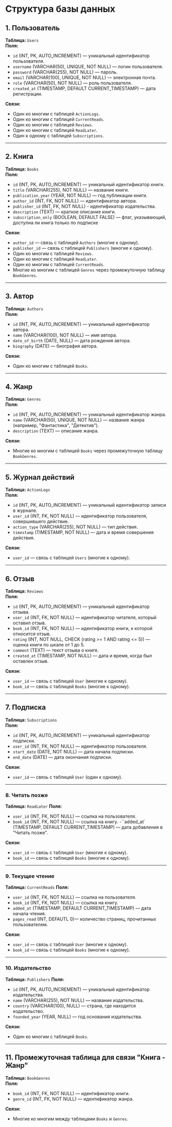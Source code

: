 # Структура базы данных

## 1. Пользователь

**Таблица:** `Users`  
**Поля:**
- `id` (INT, PK, AUTO_INCREMENT) — уникальный идентификатор пользователя.
- `username` (VARCHAR(50), UNIQUE, NOT NULL) — логин пользователя.
- `password` (VARCHAR(255), NOT NULL) — пароль.
- `email` (VARCHAR(100), UNIQUE, NOT NULL) — электронная почта.
- `role` (VARCHAR(50), NOT NULL) — роль пользователя.
- `created_at` (TIMESTAMP, DEFAULT CURRENT_TIMESTAMP) — дата регистрации.

**Связи:**
- Один ко многим с таблицей `ActionLogs`.
- Один ко многим с таблицей `CurrentReads`.
- Один ко многим с таблицей `Reviews`.
- Один ко многим с таблицей `ReadLater`.
- Один к одному с таблицей `Subscriptions`.

---

## 2. Книга

**Таблица:** `Books`  
**Поля:**
- `id` (INT, PK, AUTO_INCREMENT) — уникальный идентификатор книги.
- `title` (VARCHAR(255), NOT NULL) — название книги.
- `publication_year` (YEAR, NOT NULL) — год публикации книги.
- `author_id` (INT, FK, NOT NULL) — идентификатор автора.
- `publisher_id` (INT, FK, NOT NULL) - идентификатор издательства.
- `description` (TEXT) — краткое описание книги.
- `subscription_only` (BOOLEAN, DEFAULT FALSE) — флаг, указывающий, доступна ли книга только по подписке

**Связи:**
- `author_id` — связь с таблицей `Authors` (многие к одному).
- `publisher_id` — связь с таблицей `Publishers` (многие к одному).
- Один ко многим с таблицей `Reviews`.
- Один ко многим с таблицей `ReadLater`.
- Один ко многим с таблицей `CurrentReads`.
- Многие ко многим с таблицей `Genres` через промежуточную таблицу `BookGenres`.

---

## 3. Автор

**Таблица:** `Authors`  
**Поля:**
- `id` (INT, PK, AUTO_INCREMENT) — уникальный идентификатор автора.
- `name` (VARCHAR(100), NOT NULL) — имя автора.
- `date_of_birth` (DATE, NULL) — дата рождения автора.
- `biography` (DATE) — биография автора.

**Связи:**
- Один ко многим с таблицей `Books`.

---

## 4. Жанр

**Таблица:** `Genres`  
**Поля:**
- `id` (INT, PK, AUTO_INCREMENT) — уникальный идентификатор жанра.
- `name` (VARCHAR(50), UNIQUE, NOT NULL) — название жанра (например, "Фантастика", "Детектив").
- `description` (TEXT) — описание жанра.

**Связи:**
- Многие ко многим с таблицей `Books` через промежуточную таблицу `BookGenres`.

---

## 5. Журнал действий

**Таблица:** `ActionLogs`  
**Поля:**
- `id` (INT, PK, AUTO_INCREMENT) — уникальный идентификатор записи в журнале.
- `user_id` (INT, FK, NOT NULL) — идентификатор пользователя, совершившего действие.
- `action_type` (VARCHAR(255), NOT NULL) — тип действия.
- `timestamp` (TIMESTAMP, NOT NULL) — дата и время совершения действия.

**Связи:**
- `user_id` — связь с таблицей `Users` (многие к одному).

---

## 6. Отзыв

**Таблица:** `Reviews`  
**Поля:**
- `id` (INT, PK, AUTO_INCREMENT) — уникальный идентификатор отзыва.
- `user_id` (INT, FK, NOT NULL) — идентификатор читателя, который оставил отзыв.
- `book_id` (INT, FK, NOT NULL) — идентификатор книги, к которой относится отзыв.
- `rating` (INT, NOT NULL, CHECK (rating >= 1 AND rating <= 5)) — оценка книги по шкале от 1 до 5.
- `comment` (TEXT) — текст отзыва о книге.
- `created_at` (TIMESTAMP, NOT NULL) — дата и время, когда был оставлен отзыв.

**Связи:**
- `user_id` — связь с таблицей `User` (многие к одному).
- `book_id` — связь с таблицей `Books` (многие к одному).

---

## 7. Подписка

**Таблица:** `Subscriptions`  
**Поля:**
- `id` (INT, PK, AUTO_INCREMENT) — уникальный идентификатор подписки.
- `user_id` (INT, FK, NOT NULL) — идентификатор пользователя.
- `start_date` (DATE, NOT NULL) — дата начала подписки.
- `end_date` (DATE) — дата окончания подписки.

**Связи:**
- `user_id` — связь с таблицей `User` (один к одному).

---

### 8. Читать позже

**Таблица:** `ReadLater`
**Поля:**
- `user_id` (INT, FK, NOT NULL) — ссылка на пользователя.
- `book_id` (INT, FK, NOT NULL) — ссылка на книгу.
-``added_at` (TIMESTAMP, DEFAULT CURRENT_TIMESTAMP) — дата добавления в "Читать позже".

**Связи:**
- `user_id` — связь с таблицей `User` (многие к одному).
- `book_id` — связь с таблицей `Books` (многие к одному).

---

### 9. Текущее чтение

**Таблица:** `CurrentReads`
**Поля:**
- `user_id` (INT, FK, NOT NULL) — ссылка на пользователя.
- `book_id` (INT, FK, NOT NULL) — ссылка на книгу.
- `added_at` (TIMESTAMP, DEFAULT CURRENT_TIMESTAMP) — дата начала чтения.
- `pages_read` (INT, DEFAUTL 0)— количество страниц, прочитанных пользователем.

**Связи:**
- `user_id` — связь с таблицей `User` (многие к одному).
- `book_id` — связь с таблицей `Books` (многие к одному).

---

### 10. Издательство

**Таблица:** `Publishers`
**Поля:**
- `id` (INT, PK, AUTO_INCREMENT) — уникальный идентификатор издательства.
- `name` (VARCHAR(255), NOT NULL) — название издательства.
- `country` (VARCHAR(100), NULL) — страна, где находится издательство.
- `founded_year` (YEAR, NULL) — год основания издательства.

**Связи:**
- Один ко многим с таблицей `Books`.

---

## 11. Промежуточная таблица для связи "Книга - Жанр"

**Таблица:** `BookGenres`  
**Поля:**
- `book_id` (INT, FK, NOT NULL) — идентификатор книги.
- `genre_id` (INT, FK, NOT NULL) — идентификатор жанра.

**Связи:**
- Многие ко многим между таблицами `Books` и `Genres`.